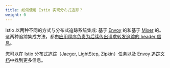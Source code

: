 ```yaml
---
title: 如何使用 Istio 实现分布式追踪？
weight: 0
---
```


Istio 以两种不同的方式与分布式追踪系统集成: 基于 [Envoy](#how-envoy-based-tracing-works) 的和基于 [Mixer](#how-mixer-based-tracing-works) 的。这两种追踪集成方法，都由[应用程序负责为后续传出请求转发追踪的 header 信息](#istio-copy-headers)。

您可以在 Istio 分布式追踪（[Jaeger](/zh/docs/tasks/observability/distributed-tracing/jaeger/), [LightStep](/zh/docs/tasks/observability/distributed-tracing/lightstep/), [Zipkin](/zh/docs/tasks/observability/distributed-tracing/zipkin/)）任务以及 [Envoy 追踪文档](https://www.envoyproxy.io/docs/envoy/latest/intro/arch_overview/observability/tracing)中找到更多信息。
